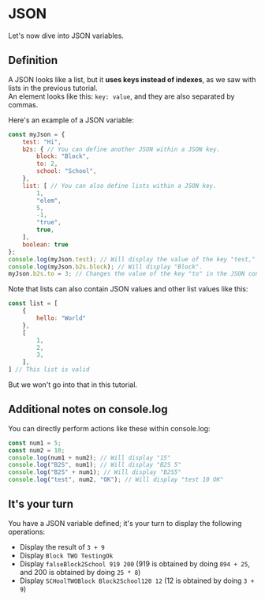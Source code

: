 # JSON

Let's now dive into JSON variables.

## Definition

A JSON looks like a list, but it **uses keys instead of indexes**, as we saw with lists in the previous tutorial.  
An element looks like this: `key: value`, and they are also separated by commas.

Here's an example of a JSON variable:

```js
const myJson = {
    test: "Hi",
    b2s: { // You can define another JSON within a JSON key.
        block: "Block",
        to: 2,
        school: "School",
    },
    list: [ // You can also define lists within a JSON key.
        1,
        "elem",
        5,
        -1,
        "true",
        true,
    ],
    boolean: true
};
console.log(myJson.test); // Will display the value of the key "test," which is "Hi" here.
console.log(myJson.b2s.block); // Will display "Block".
myJson.b2s.to = 3; // Changes the value of the key "to" in the JSON contained by the key "b2s" to 3.
```

Note that lists can also contain JSON values and other list values like this:

```js
const list = [
    {
        hello: "World"
    },
    [
        1,
        2,
        3,
    ],
] // This list is valid
```

But we won't go into that in this tutorial.

## Additional notes on console.log

You can directly perform actions like these within console.log:

```js
const num1 = 5;
const num2 = 10;
console.log(num1 + num2); // Will display "15"
console.log("B2S", num1); // Will display "B2S 5"
console.log("B2S" + num1); // Will display "B2S5"
console.log("test", num2, "OK"); // Will display "test 10 OK"
```

## It's your turn

You have a JSON variable defined; it's your turn to display the following operations:
- Display the result of `3 + 9`
- Display `Block TWO TestingOk`
- Display `falseBlock2School 919 200` (919 is obtained by doing `894 + 25`, and 200 is obtained by doing `25 * 8`)
- Display `SCHoolTWOBlock Block2School120 12` (12 is obtained by doing `3 + 9`)